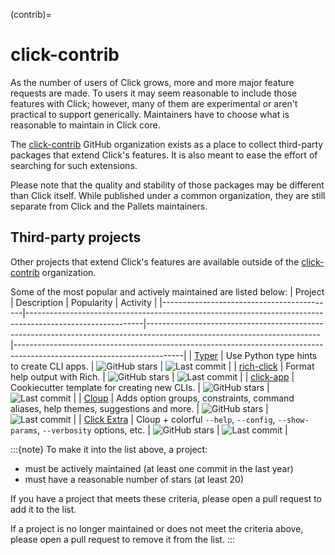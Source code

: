 (contrib)=

# click-contrib

As the number of users of Click grows, more and more major feature requests are made. To users it may seem reasonable to
include those features with Click; however, many of them are experimental or aren't practical to support generically.
Maintainers have to choose what is reasonable to maintain in Click core.

The [click-contrib] GitHub organization exists as a place to collect third-party packages that extend Click's features.
It is also meant to ease the effort of searching for such extensions.

Please note that the quality and stability of those packages may be different than Click itself. While published under a
common organization, they are still separate from Click and the Pallets maintainers.

## Third-party projects

Other projects that extend Click's features are available outside of the [click-contrib] organization.

Some of the most popular and actively maintained are listed below:
| Project                                   | Description                                                                                               | Popularity                                                                                                              | Activity                                                                                                               |
|-------------------------------------------|-----------------------------------------------------------------------------------------------------------|-------------------------------------------------------------------------------------------------------------------------|------------------------------------------------------------------------------------------------------------------------|
| [Typer](https://github.com/fastapi/typer) | Use Python type hints to create CLI apps.                                                                 | ![GitHub stars](https://img.shields.io/github/stars/fastapi/typer?label=%20&style=flat-square)                          | ![Last commit](https://img.shields.io/github/last-commit/fastapi/typer?label=%20&style=flat-square)                    |
| [rich-click](https://github.com/ewels/rich-click)       | Format help output with Rich.                                                        | ![GitHub stars](https://img.shields.io/github/stars/ewels/rich-click?label=%20&style=flat-square)                       | ![Last commit](https://img.shields.io/github/last-commit/ewels/rich-click?label=%20&style=flat-square)                 |
| [click-app](https://github.com/simonw/click-app)        | Cookiecutter template for creating new CLIs.                                            | ![GitHub stars](https://img.shields.io/github/stars/simonw/click-app?label=%20&style=flat-square)                       | ![Last commit](https://img.shields.io/github/last-commit/simonw/click-app?label=%20&style=flat-square)                  |
| [Cloup](https://github.com/janluke/cloup)               | Adds option groups, constraints, command aliases, help themes, suggestions and more.        | ![GitHub stars](https://img.shields.io/github/stars/janluke/cloup?label=%20&style=flat-square)                           | ![Last commit](https://img.shields.io/github/last-commit/janluke/cloup?label=%20&style=flat-square)                     |
| [Click Extra](https://github.com/kdeldycke/click-extra) | Cloup + colorful `--help`, `--config`, `--show-params`, `--verbosity` options, etc.           | ![GitHub stars](https://img.shields.io/github/stars/kdeldycke/click-extra?label=%20&style=flat-square)                   | ![Last commit](https://img.shields.io/github/last-commit/kdeldycke/click-extra?label=%20&style=flat-square)             |


:::{note}
To make it into the list above, a project:

- must be actively maintained (at least one commit in the last year)
- must have a reasonable number of stars (at least 20)

If you have a project that meets these criteria, please open a pull request
to add it to the list.

If a project is no longer maintained or does not meet the criteria above,
please open a pull request to remove it from the list.
:::

[click-contrib]: https://github.com/click-contrib/

